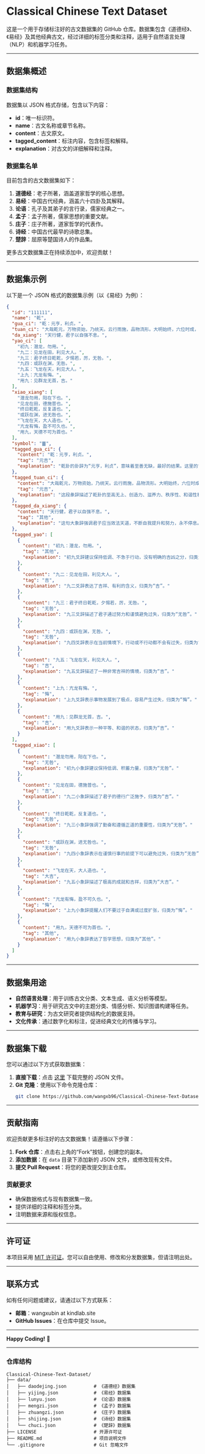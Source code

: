 # Classical Chinese Text Dataset

这是一个用于存储标注好的古文数据集的 GitHub 仓库。数据集包含《道德经》、《易经》及其他经典古文，经过详细的标签分类和注释，适用于自然语言处理（NLP）和机器学习任务。

---

## 数据集概述

### 数据集结构
数据集以 JSON 格式存储，包含以下内容：
- **id**：唯一标识符。
- **name**：古文名称或章节名称。
- **content**：古文原文。
- **tagged_content**：标注内容，包含标签和解释。
- **explanation**：对古文的详细解释和注释。

### 数据集名单
目前包含的古文数据集如下：
1. **道德经**：老子所著，涵盖道家哲学的核心思想。
2. **易经**：中国古代经典，涵盖六十四卦及其解释。
3. **论语**：孔子及其弟子的言行录，儒家经典之一。
4. **孟子**：孟子所著，儒家思想的重要文献。
5. **庄子**：庄子所著，道家哲学的代表作。
6. **诗经**：中国古代最早的诗歌总集。
7. **楚辞**：屈原等楚国诗人的作品集。

更多古文数据集正在持续添加中，欢迎贡献！

---

## 数据集示例

以下是一个 JSON 格式的数据集示例（以《易经》为例）：

```json
{
  "id": "111111",
  "name": "乾",
  "gua_ci": "乾：元亨，利贞。",
  "tuan_ci": "大哉乾元，万物资始，乃统天。云行雨施，品物流形。大明始终，六位时成，时乘六龙以御天。乾道变化，各正性命，保合大和，乃利贞。首出庶物，万国咸宁。",
  "da_xiang": "天行健，君子以自强不息。",
  "yao_ci": [
    "初九：潜龙，勿用。",
    "九二：见龙在田，利见大人。",
    "九三：君子终日乾乾，夕惕若，厉，无咎。",
    "九四：或跃在渊，无咎。",
    "九五：飞龙在天，利见大人。",
    "上九：亢龙有悔。",
    "用九：见群龙无首，吉。"
  ],
  "xiao_xiang": [
    "潜龙勿用，阳在下也。",
    "见龙在田，德施普也。",
    "终日乾乾，反复道也。",
    "或跃在渊，进无咎也。",
    "飞龙在天，大人造也。",
    "亢龙有悔，盈不可久也。",
    "用九，天德不可为首也。"
  ],
  "symbol": "䷀",
  "tagged_gua_ci": {
    "content": "乾：元亨，利贞。",
    "tag": "元吉",
    "explanation": "乾卦的卦辞为“元亨，利贞”，意味着至善无缺，最好的结果。这里的“元亨”表示大为亨通，是最为吉祥的状态；“利贞”则表示在这样的状态下，保持正直和坚定是非常有利的。因此，乾卦的卦辞属于“元吉”类别，象征着至高无上的吉祥和成功。"
  },
  "tagged_tuan_ci": {
    "content": "大哉乾元，万物资始，乃统天。云行雨施，品物流形。大明始终，六位时成，时乘六龙以御天。乾道变化，各正性命，保合大和，乃利贞。首出庶物，万国咸宁。",
    "tag": "元吉",
    "explanation": "这段彖辞描述了乾卦的至高无上、创造力、滋养力、秩序性、和谐性和领导力，这些都是至善无缺的特质，因此标签为“元吉”。"
  },
  "tagged_da_xiang": {
    "content": "天行健，君子以自强不息。",
    "tag": "其他",
    "explanation": "这句大象辞强调君子应当效法天道，不断自我提升和努力，永不停息。它不属于吉凶悔吝的具体结果，归类为“其他”。"
  },
  "tagged_yao": [
    {
      "content": "初九：潜龙，勿用。",
      "tag": "其他",
      "explanation": "初九爻辞建议保持低调、不急于行动，没有明确的吉凶之分，归类为“其他”。"
    },
    {
      "content": "九二：见龙在田，利见大人。",
      "tag": "吉",
      "explanation": "九二爻辞表达了吉祥、有利的含义，归类为“吉”。"
    },
    {
      "content": "九三：君子终日乾乾，夕惕若，厉，无咎。",
      "tag": "无咎",
      "explanation": "九三爻辞描述了君子通过努力和谨慎避免过失，归类为“无咎”。"
    },
    {
      "content": "九四：或跃在渊，无咎。",
      "tag": "无咎",
      "explanation": "九四爻辞表示在当前情境下，行动或不行动都不会有过失，归类为“无咎”。"
    },
    {
      "content": "九五：飞龙在天，利见大人。",
      "tag": "吉",
      "explanation": "九五爻辞描述了一种非常吉祥的情境，归类为“吉”。"
    },
    {
      "content": "上九：亢龙有悔。",
      "tag": "悔",
      "explanation": "上九爻辞表示事物发展到了极点，容易产生过失，归类为“悔”。"
    },
    {
      "content": "用九：见群龙无首，吉。",
      "tag": "吉",
      "explanation": "用九爻辞表示一种平等、和谐的状态，归类为“吉”。"
    }
  ],
  "tagged_xiao": [
    {
      "content": "潜龙勿用，阳在下也。",
      "tag": "无咎",
      "explanation": "初九小象辞建议保持低调、积蓄力量，归类为“无咎”。"
    },
    {
      "content": "见龙在田，德施普也。",
      "tag": "吉",
      "explanation": "九二小象辞描述了君子的德行广泛施予，归类为“吉”。"
    },
    {
      "content": "终日乾乾，反复道也。",
      "tag": "无咎",
      "explanation": "九三小象辞强调了勤奋和遵循正道的重要性，归类为“无咎”。"
    },
    {
      "content": "或跃在渊，进无咎也。",
      "tag": "无咎",
      "explanation": "九四小象辞表示在谨慎行事的前提下可以避免过失，归类为“无咎”。"
    },
    {
      "content": "飞龙在天，大人造也。",
      "tag": "大吉",
      "explanation": "九五小象辞描述了极高的成就和吉祥，归类为“大吉”。"
    },
    {
      "content": "亢龙有悔，盈不可久也。",
      "tag": "悔",
      "explanation": "上九小象辞提醒人们不要过于自满或过度扩张，归类为“悔”。"
    },
    {
      "content": "用九，天德不可为首也。",
      "tag": "其他",
      "explanation": "用九小象辞表达了哲学思想，归类为“其他”。"
    }
  ]
}
```

---

## 数据集用途

- **自然语言处理**：用于训练古文分类、文本生成、语义分析等模型。
- **机器学习**：用于研究古文中的主题分类、情感分析、知识图谱构建等任务。
- **教育与研究**：为古文研究者提供结构化的数据支持。
- **文化传承**：通过数字化和标注，促进经典文化的传播与学习。

---

## 数据集下载

您可以通过以下方式获取数据集：
1. **直接下载**：点击 [这里](https://github.com/wangxb96/Classical-Chinese-Text-Dataset/archive/main.zip) 下载完整的 JSON 文件。
2. **Git 克隆**：使用以下命令克隆仓库：
   ```bash
   git clone https://github.com/wangxb96/Classical-Chinese-Text-Dataset.git
   ```

---

## 贡献指南

欢迎贡献更多标注好的古文数据集！请遵循以下步骤：
1. **Fork 仓库**：点击右上角的“Fork”按钮，创建您的副本。
2. **添加数据**：在 `data` 目录下添加新的 JSON 文件，或修改现有文件。
3. **提交 Pull Request**：将您的更改提交到主仓库。

### 贡献要求
- 确保数据格式与现有数据集一致。
- 提供详细的注释和标签分类。
- 注明数据来源和版权信息。

---

## 许可证

本项目采用 [MIT 许可证](LICENSE)。您可以自由使用、修改和分发数据集，但请注明出处。

---

## 联系方式

如有任何问题或建议，请通过以下方式联系：
- **邮箱**：wangxubin at kindlab.site
- **GitHub Issues**：在仓库中提交 Issue。

---

**Happy Coding!** 🚀

---

### 仓库结构

```
Classical-Chinese-Text-Dataset/
├── data/
│   ├── daodejing.json          # 《道德经》数据集
│   ├── yijing.json             # 《易经》数据集
│   ├── lunyu.json              # 《论语》数据集
│   ├── mengzi.json             # 《孟子》数据集
│   ├── zhuangzi.json           # 《庄子》数据集
│   ├── shijing.json            # 《诗经》数据集
│   └── chuci.json              # 《楚辞》数据集
├── LICENSE                     # 开源许可证
├── README.md                   # 项目说明文件
└── .gitignore                  # Git 忽略文件
```

